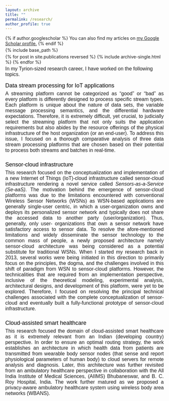 ```yaml
---
layout: archive
title: ""
permalink: /research/
author_profile: true
---
```


{% if author.googlescholar %}
  You can also find my articles on <u><a href="{{author.googlescholar}}">my Google Scholar profile</a>.</u>
{% endif %}

{% include base_path %}

{% for post in site.publications reversed %}
  {% include archive-single.html %}
{% endfor %}

<style>
p { margin-bottom: -10px; }
</style>

<font face="helvetica" size="3"> <p>In my Tyrion-sized research career, I have worked on the following topics.</p><br>


<font face="helvetica" color="black" size="4.5">
          <p>Data stream processing for IoT applications</p></font>
<font face="helvetica" size="3"> 
  <p align="justify">A streaming platform cannot be categorized as “good” or “bad” as every platform is differently designed to process specific stream types. Each platform is unique about the nature of data sets, the variable message processing semantics, and the differential hardware expectations. Therefore, it is extremely difficult, yet crucial, to judicially select the streaming platform that not only suits the application requirements but also abides by the resource offerings of the physical infrastructure of the host organization (or an end-user). To address this issue, I focused on a thorough comparative analysis of three data stream processing platforms that are chosen based on their potential to process both streams and batches in real-time. </p> <br>
</font>



<font face="helvetica" color="black" size="4.5">
          <p>Sensor-cloud infrastructure</p></font>

 <font face="helvetica" size="3"> 
   <p align="justify">This research focused on the conceptualization and implementation of a new Internet of Things (IoT)-cloud infrastructure called sensor-cloud infrastructure rendering a novel service called <i>Sensors-as-a-Service (Se-aaS)</i>. The motivation behind the emergence of sensor-cloud platforms was due to the limitations encountered with conventional Wireless Sensor Networks (WSNs) as WSN-based applications are generally single-user centric, in which a user-organization owns and deploys its personalized sensor network and typically does not share the accessed data to another party (user/organization). Thus, generally, only user- organizations that own a sensor network have satisfactory access to sensor data. To resolve the afore-mentioned limitations and widely disseminate the sensor technology to the common mass of people, a newly proposed architecture namely sensor-cloud architecture was being considered as a potential substitute for traditional WSNs. When I started my research back in 2013, several works were being initiated in this direction to primarily focus on the principles, the dogma, and the challenges involved in this shift of paradigm from WSN to sensor-cloud platforms. However, the technicalities that are required from an implementation perspective, inclusive of the theoretical modeling, experimental analysis, architectural designs, and development of this platform, were yet to be explored. Therefore, I focused on resolving the principal technical challenges associated with the complete conceptualization of sensor-cloud and eventually built a fully-functional prototype of sensor-cloud infrastructure.</p><br>
 </font>




 <font face="helvetica" color="black" size="4.5">
            <p>Cloud-assisted smart healthcare</p></font>
 <font face="helvetica" size="3"> 
    <p align="justify">This research focused the domain of cloud-assisted smart healthcare as it is extremely relevant from an Indian (developing country) perspective. In order to ensure an optimal routing strategy, the work establishes an architecture in which health data from patients are transmitted from wearable body sensor nodes (that sense and report physiological parameters of human body) to cloud servers for remote analysis and diagnosis. Later, this architecture was further revisited from an ambulatory healthcare perspective in collaboration with the All India Institute of Medical Sciences, (AIIMS) Bhubaneswar, and B. C. Roy Hospital, India. The work further matured as we proposed a privacy-aware ambulatory healthcare system using wireless body area networks (WBANS). </p>
 
</font>